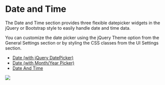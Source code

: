 # Date and Time

The Date and Time section provides three flexible datepicker widgets in the jQuery or Bootstrap style to easily handle date and time data.

You can customize the date picker using the jQuery Theme option from the General Settings section or by styling the CSS classes from the UI Settings section.

* [Date \(with jQuery DatePicker\)](/form-fields/form-fields-types/date-and-time/date-with-jquery-datepicker.md)
* [Date \(with Month/Year Picker\)](/form-fields/form-fields-types/date-and-time/date-with-monthyear-picker.md)
* [Date And Time](/form-fields/form-fields-types/date-and-time.md)

![](/assets/8a223f8b04[1].png)

